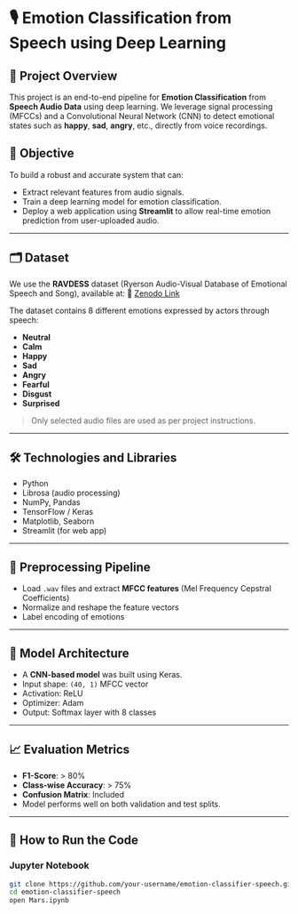 # 🎙️ Emotion Classification from Speech using Deep Learning

## 📌 Project Overview
This project is an end-to-end pipeline for **Emotion Classification** from **Speech Audio Data** using deep learning. We leverage signal processing (MFCCs) and a Convolutional Neural Network (CNN) to detect emotional states such as **happy**, **sad**, **angry**, etc., directly from voice recordings.

## 🧠 Objective
To build a robust and accurate system that can:
- Extract relevant features from audio signals.
- Train a deep learning model for emotion classification.
- Deploy a web application using **Streamlit** to allow real-time emotion prediction from user-uploaded audio.

---

## 🗂️ Dataset
We use the **RAVDESS** dataset (Ryerson Audio-Visual Database of Emotional Speech and Song), available at:
🔗 [Zenodo Link](https://zenodo.org/record/1188976)

The dataset contains 8 different emotions expressed by actors through speech:
- **Neutral**
- **Calm**
- **Happy**
- **Sad**
- **Angry**
- **Fearful**
- **Disgust**
- **Surprised**

> Only selected audio files are used as per project instructions.

---

## 🛠️ Technologies and Libraries
- Python
- Librosa (audio processing)
- NumPy, Pandas
- TensorFlow / Keras
- Matplotlib, Seaborn
- Streamlit (for web app)

---

## 🔄 Preprocessing Pipeline
- Load `.wav` files and extract **MFCC features** (Mel Frequency Cepstral Coefficients)
- Normalize and reshape the feature vectors
- Label encoding of emotions

---

## 🤖 Model Architecture
- A **CNN-based model** was built using Keras.
- Input shape: `(40, 1)` MFCC vector
- Activation: ReLU
- Optimizer: Adam
- Output: Softmax layer with 8 classes

---

## 📈 Evaluation Metrics
- **F1-Score**: > 80%
- **Class-wise Accuracy**: > 75%
- **Confusion Matrix**: Included
- Model performs well on both validation and test splits.

---

## 🚀 How to Run the Code

### Jupyter Notebook
```bash
git clone https://github.com/your-username/emotion-classifier-speech.git
cd emotion-classifier-speech
open Mars.ipynb
